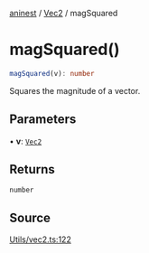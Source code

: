 [aninest](../../index.md) / [Vec2](../index.md) / magSquared

# magSquared()

```ts
magSquared(v): number
```

Squares the magnitude of a vector.

## Parameters

• **v**: [`Vec2`](../type-aliases/Vec2.md)

## Returns

`number`

## Source

[Utils/vec2.ts:122](https://github.com/zphrs/aninest/blob/18d4239/src/Utils/vec2.ts#L122)
